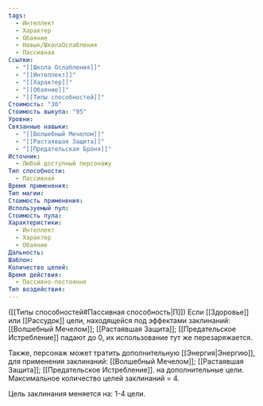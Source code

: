 ```yaml
---
tags:
  - Интеллект
  - Характер
  - Обаяние
  - Навык/ШколаОслабления
  - Пассивная
Ссылки:
  - "[[Школа Ослабления]]"
  - "[[Интеллект]]"
  - "[[Характер]]"
  - "[[Обаяние]]"
  - "[[Типы способностей]]"
Стоимость: "30"
Стоимость выкупа: "95"
Уровни: 
Связанные навыки:
  - "[[Волшебный Мечелом]]"
  - "[[Растаявшая Защита]]"
  - "[[Предательская Броня]]"
Источник:
  - Любой доступный персонажу
Тип способности:
  - Пассивная
Время применения: 
Тип магии: 
Стоимость применения: 
Используемый пул: 
Стоимость пула: 
Характеристики:
  - Интеллект
  - Характер
  - Обаяние
Дальность: 
Шаблон: 
Количество целей: 
Время действия:
  - Пассивно-постоянно
Тип воздействия:
---
```

([[Типы способностей#Пассивная способность|П]]) Если [[Здоровье]] или [[Рассудок]] цели, находящейся под эффектами заклинаний: [[Волшебный Мечелом]]; [[Растаявшая Защита]]; [[Предательское Истребление]] падают до 0, их использование тут же перезаряжается. 

Также, персонаж может тратить дополнительную [[Энергия|Энергию]], для применения заклинаний: [[Волшебный Мечелом]]; [[Растаявшая Защита]]; [[Предательское Истребление]]. на дополнительные цели. Максимальное количество целей заклинаний = 4. 

Цель заклинания меняется на: 1-4 цели. 
